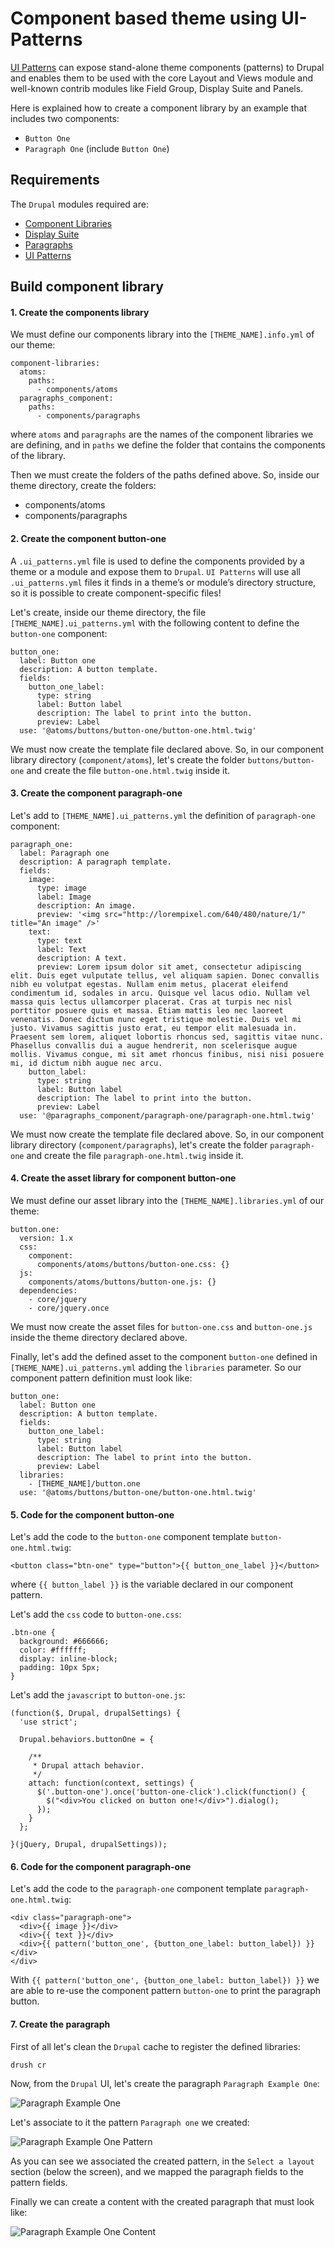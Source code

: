 # Component based theme using UI-Patterns

[UI Patterns](https://www.drupal.org/project/ui_patterns) can expose stand-alone theme components (patterns) to Drupal and enables them to be used with the core Layout and Views module and well-known contrib modules like Field Group, Display Suite and Panels.

Here is explained how to create a component library by an example that includes two components:

* `Button One`
* `Paragraph One` (include `Button One`)

## Requirements

The `Drupal` modules required are:

* [Component Libraries](https://www.drupal.org/project/components)
* [Display Suite](https://www.drupal.org/project/ds)
* [Paragraphs](https://www.drupal.org/project/paragraphs)
* [UI Patterns](https://www.drupal.org/project/ui_patterns)

## Build component library

#### 1. Create the components library

We must define our components library into the `[THEME_NAME].info.yml` of our theme:

    component-libraries:
      atoms:
        paths:
          - components/atoms
      paragraphs_component:
        paths:
          - components/paragraphs

where `atoms` and `paragraphs` are the names of the component libraries we are defining, and in `paths` we define the folder that contains the components of the library.

Then we must create the folders of the paths defined above. So, inside our theme directory, create the folders:

* components/atoms
* components/paragraphs

#### 2. Create the component button-one

A `.ui_patterns.yml` file is used to define the components provided by a theme or a module and expose them to `Drupal`. `UI Patterns` will use all `.ui_patterns.yml` files it finds in a theme’s or module’s directory structure, so it is possible to create component-specific files!

Let's create, inside our theme directory, the file `[THEME_NAME].ui_patterns.yml` with the following content to define the `button-one` component:

    button_one:
      label: Button one
      description: A button template.
      fields:
        button_one_label:
          type: string
          label: Button label
          description: The label to print into the button.
          preview: Label
      use: '@atoms/buttons/button-one/button-one.html.twig'

We must now create the template file declared above. So, in our component library directory (`component/atoms`), let's create the folder `buttons/button-one` and create the file `button-one.html.twig` inside it.

#### 3. Create the component paragraph-one

Let's add to `[THEME_NAME].ui_patterns.yml` the definition of `paragraph-one` component:

    paragraph_one:
      label: Paragraph one
      description: A paragraph template.
      fields:
        image:
          type: image
          label: Image
          description: An image.
          preview: '<img src="http://lorempixel.com/640/480/nature/1/" title="An image" />'
        text:
          type: text
          label: Text
          description: A text.
          preview: Lorem ipsum dolor sit amet, consectetur adipiscing elit. Duis eget vulputate tellus, vel aliquam sapien. Donec convallis nibh eu volutpat egestas. Nullam enim metus, placerat eleifend condimentum id, sodales in arcu. Quisque vel lacus odio. Nullam vel massa quis lectus ullamcorper placerat. Cras at turpis nec nisl porttitor posuere quis et massa. Etiam mattis leo nec laoreet venenatis. Donec dictum nunc eget tristique molestie. Duis vel mi justo. Vivamus sagittis justo erat, eu tempor elit malesuada in. Praesent sem lorem, aliquet lobortis rhoncus sed, sagittis vitae nunc. Phasellus convallis dui a augue hendrerit, non scelerisque augue mollis. Vivamus congue, mi sit amet rhoncus finibus, nisi nisi posuere mi, id dictum nibh augue nec arcu.
        button_label:
          type: string
          label: Button label
          description: The label to print into the button.
          preview: Label
      use: '@paragraphs_component/paragraph-one/paragraph-one.html.twig'

We must now create the template file declared above. So, in our component library directory (`component/paragraphs`), let's create the folder `paragraph-one` and create the file `paragraph-one.html.twig` inside it.

#### 4. Create the asset library for component button-one

We must define our asset library into the `[THEME_NAME].libraries.yml` of our theme:

    button.one:
      version: 1.x
      css:
        component:
          components/atoms/buttons/button-one.css: {}
      js:
        components/atoms/buttons/button-one.js: {}
      dependencies:
        - core/jquery
        - core/jquery.once

We must now create the asset files for `button-one.css` and `button-one.js` inside the theme directory declared above.

Finally, let's add the defined asset to the component `button-one` defined in `[THEME_NAME].ui_patterns.yml` adding the `libraries` parameter. So our component pattern definition must look like:

    button_one:
      label: Button one
      description: A button template.
      fields:
        button_one_label:
          type: string
          label: Button label
          description: The label to print into the button.
          preview: Label
      libraries:
        - [THEME_NAME]/button.one
      use: '@atoms/buttons/button-one/button-one.html.twig'

#### 5. Code for the component button-one

Let's add the code to the `button-one` component template `button-one.html.twig`:

    <button class="btn-one" type="button">{{ button_one_label }}</button>

where `{{ button_label }}` is the variable declared in our component pattern.

Let's add the `css` code to `button-one.css`:

    .btn-one {
      background: #666666;
      color: #ffffff;
      display: inline-block;
      padding: 10px 5px;
    }

Let's add the `javascript` to `button-one.js`:

    (function($, Drupal, drupalSettings) {
      'use strict';

      Drupal.behaviors.buttonOne = {

        /**
         * Drupal attach behavior.
         */
        attach: function(context, settings) {
          $('.button-one').once('button-one-click').click(function() {
            $("<div>You clicked on button one!</div>").dialog();
          });
        }
      };

    }(jQuery, Drupal, drupalSettings));


#### 6. Code for the component paragraph-one

Let's add the code to the `paragraph-one` component template `paragraph-one.html.twig`:

    <div class="paragraph-one">
      <div>{{ image }}</div>
      <div>{{ text }}</div>
      <div>{{ pattern('button_one', {button_one_label: button_label}) }}</div>
    </div>

With `{{ pattern('button_one', {button_one_label: button_label}) }}` we are able to re-use the component pattern `button-one` to print the paragraph button.

#### 7. Create the paragraph

First of all let's clean the `Drupal` cache to register the defined libraries:

    drush cr

Now, from the `Drupal` UI, let's create the paragraph `Paragraph Example One`:

![Paragraph Example One](../img/drupal/paragraph_1.png "Paragraph Example One")

Let's associate to it the pattern `Paragraph one` we created:

![Paragraph Example One Pattern](../img/drupal/paragraph_2.png "Paragraph Example One Pattern")

As you can see we associated the created pattern, in the `Select a layout` section (below the screen), and we mapped the paragraph fields to the pattern fields.

Finally we can create a content with the created paragraph that must look like:

![Paragraph Example One Content](../img/drupal/paragraph_3.png "Paragraph Example One Content")